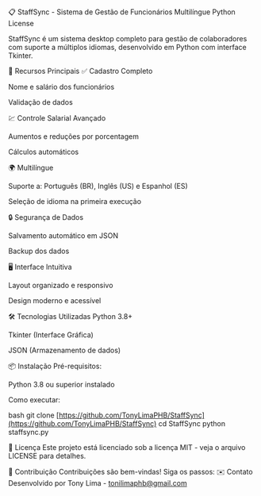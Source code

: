 📋 StaffSync - Sistema de Gestão de Funcionários Multilíngue
Python
License

StaffSync é um sistema desktop completo para gestão de colaboradores com suporte a múltiplos idiomas, desenvolvido em Python com interface Tkinter.

🌟 Recursos Principais
✅ Cadastro Completo

Nome e salário dos funcionários

Validação de dados

💹 Controle Salarial Avançado

Aumentos e reduções por porcentagem

Cálculos automáticos

🌍 Multilíngue

Suporte a: Português (BR), Inglês (US) e Espanhol (ES)

Seleção de idioma na primeira execução

🔒 Segurança de Dados

Salvamento automático em JSON

Backup dos dados

🖥️ Interface Intuitiva

Layout organizado e responsivo

Design moderno e acessível

🛠️ Tecnologias Utilizadas
Python 3.8+

Tkinter (Interface Gráfica)

JSON (Armazenamento de dados)

📦 Instalação
Pré-requisitos:

Python 3.8 ou superior instalado

Como executar:

bash
git clone [https://github.com/TonyLimaPHB/StaffSync](https://github.com/TonyLimaPHB/StaffSync)
cd StaffSync
python staffsync.py

📜 Licença
Este projeto está licenciado sob a licença MIT - veja o arquivo LICENSE para detalhes.

🤝 Contribuição
Contribuições são bem-vindas! Siga os passos:
✉️ Contato
Desenvolvido por Tony Lima - tonilimaphb@gmail.com
